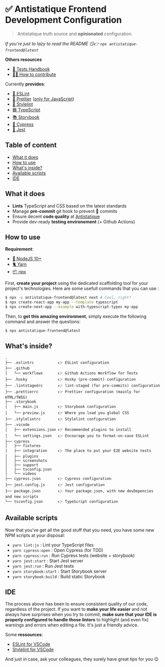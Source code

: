 # ✅ Antistatique Frontend Development Configuration

> Antistatique truth source and **opinionated** configuration.

*If you're just to lazy to read the README  😏👉 `npx antistatique-frontend@latest`*

**Others resources**
- [📗 Tests Handbook](doc/tests-handbook.md)
- [👨‍💻 How to contribute](CONTRIBUTE.md)

Currently **provides**:
- [🔹 ESLint](https://eslint.org/)
- [🌈 Prettier](https://eslint.org/) ([only for JavaScript](https://github.com/prettier/prettier/issues/5948))
- [👔 Stylelint](https://stylelint.io/)
- [🟦 TypeScript](https://www.typescriptlang.org/)
- [📚 Storybook](https://storybook.js.org/)
- [🌳 Cypress](https://www.cypress.io/)
- [👞 Jest](https://jestjs.io/)

## Table of content
-  [What it does](#what-it-does)
-  [How to use](#how-to-use)
-  [What's inside?](#whats-inside)
-  [Available scripts](#available-scripts)
-  [IDE](#ide)

## What it does
- **Lints** TypeScript and CSS based on the latest standards
- Manage **pre-commit** git hook to prevent 💩 commits
- Ensure decent **code quality** at [Antistatique](https://antistatique.net/)
- Provide dev-ready **testing environement** (+ Github Actions) 

## How to use

**Requirement**:

- [📗 NodeJS 10+](https://nodejs.org/en/)
- [🐈 Yarn](https://yarnpkg.com/lang/en/)
- [📦 npx](https://github.com/npm/npx)

First, **create your project** using the dedicated scaffolding tool for your project's technologies. Here are some usefull commands that you can use :

```bash
$ npx -p antistatique-frontend@latest next # Cool, right?
$ npx create-react-app my-app --template typescript
$ npx create-next-app --example with-typescript-types my-app
```

Then, to **get this amazing environment**, simply execute the following command and answer the questions:

```bash
$ npx antistatique-frontend@latest
```

## What's inside?

```plain
.
├── .eslintrc           👉 ESLint configuration
├── .github
│   └── workflows       👉 Github Actions Workflow for Tests
├── .husky              👉 Husky (pre-commit) configuration
├── .lintstagedrc       👉 lint-staged (for pre-commits) configuration
├── .prettierrc         👉 Prettier configuration (mainly for HTML/TWIG)
├── .storybook 
│   ├── main.js         👉 Storybook configuration
│   └── preview.js      👉 Where you load you global CSS
├── .stylelintrc        👉 Stylelint configuration
├── .vscode
│   ├── extensions.json 👉 Recommended plugins to install
│   └── settings.json   👉 Encourage you to format-on-save ESLint
├── cypress
│   ├── fixtures
│   ├── integration     👉 The place to put your E2E website tests
│   ├── plugins
│   ├── screenshots
│   ├── support
│   ├── tsconfig.json
│   └── videos
├── cypress.json        👉 Cypress configuration
├── jest.config.js      👉 Jest configuration
├── package.json        👉 Your package.json, with new devDepencies and new scripts
└── tsconfig.json       👉 TypeScript configuration
```

## Available scripts

Now that you've get all the good stuff that you need, you have some new NPM scripts at your disposal:

- `yarn lint:js` : Lint your TypeScript files
- `yarn cypress:open` :  Open Cypress (for TDD)
- `yarn cypress:run` : Run Cypress tests (website + storybook)
- `yarn jest:start` : Start Jest server
- `yarn jest:run` : Run Jest tests
- `yarn storybook:start` : Start Storybook server
- `yarn storybook:build` : Build static Storybook

## IDE

The process above has been to ensure consistent quality of our code, regardless of the project. If you want to **make your life easier** and not always have surprises when you try to commit, **make sure that your IDE is properly configured to handle those linters** to highlight (and even fix) warnings and errors when editing a file. It's just a friendly advice.

Some **ressources**:
- [ESLint for VSCode](https://marketplace.visualstudio.com/items?itemName=dbaeumer.vscode-eslint)
- [Stylelint for VSCode](https://marketplace.visualstudio.com/items?itemName=shinnn.stylelint)

And just in case, ask your colleagues, they surely have great tips for you 😉

